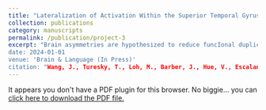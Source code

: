 ```yaml
---
title: "Lateralization of Activation Within the Superior Temporal Gyrus During Speech Perception in Sleeping Infants Is Prospectively Associated with Language Skills in Kindergarten: A Longitudinal Passive Listening Task-fMRI Study"
collection: publications
category: manuscripts
permalink: /publication/project-3
excerpt: "Brain asymmetries are hypothesized to reduce funcIonal duplicaIon and thus have evoluIonary advantages. The goal of this study was to examine whether early brain lateralizaIon contributes to skill development within the speech-language domain. To achieve this goal, 25 infants (2-13 months old) underwent behavioral language examinaIon as well as fMRI during sleep while listening to forward and backward speech and then were assessed on various language skills at 55-69 months old. We observed that infant funcIonal lateralizaIon of the superior temporal gyrus (STG) for forward > backward speech was associated with phonological, vocabulary, and expressive language skills 4 to 5 years later. However, we failed to observe that infant language skills or the anatomical lateralizaIon of STG were related to subsequent language skills. Overall, our findings suggest that infant funcIonal lateralizaIon of STG for speech percepIon may scaffold subsequent language acquisiIon, supporIng the hypothesis that funcIonal hemisphere asymmetries are advantageous.
date: 2024-01-01
venue: 'Brain & Language (In Press)'
citation: "Wang, J., Turesky, T., Loh, M., Barber, J., Hue, V., Escalante, E., <strong>Medina, A.</strong>, Gaab, N. (2024, In Press). Lateralization of Activation Within the Superior Temporal Gyrus During Speech Perception in Sleeping Infants Is Prospectively Associated with Language Skills in Kindergarten: A Longitudinal Passive Listening Task-fMRI Study. <i>Brain & Language</i>."
---
```


<object data="{{ site.baseurl }}/files/Wang%20et%20al.,%202024.pdf" type="application/pdf" width="100%" height="1000px">
  <p>It appears you don't have a PDF plugin for this browser. No biggie... you can <a href="{{ site.baseurl }}/files/Wang%20et%20al.,%202024.pdf">click here to download the PDF file.</a></p>
</object>
